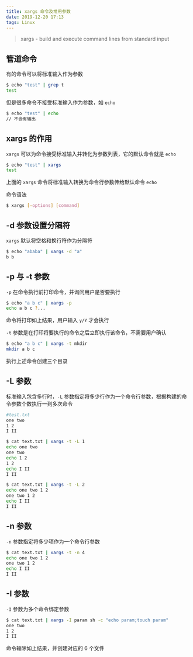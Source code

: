 ```yaml
---
title: xargs 命令及常用参数
date: 2019-12-20 17:13
tags: Linux
---
```


> xargs - build and execute command lines from standard input

<!--more-->

## 管道命令

有的命令可以将标准输入作为参数

```bash
$ echo "test" | grep t
test
```

但是很多命令不接受标准输入作为参数，如 ```echo```

```bash
$ echo "test" | echo
// 不会有输出
```

## xargs 的作用

```xargs``` 可以为命令接受标准输入并转化为参数列表，它的默认命令就是 ```echo```

```bash
$ echo "test" | xargs 
test
```

上面的 ```xargs``` 命令将标准输入转换为命令行参数传给默认命令 ```echo```

命令语法

```bash
$ xargs [-options] [command]
```

##  -d 参数设置分隔符

```xargs``` 默认将空格和换行符作为分隔符

```bash
$ echo "ababa" | xargs -d "a"
b b
```

## -p 与 -t 参数

```-p``` 在命令执行前打印命令，并询问用户是否要执行

```bash
$ echo "a b c" | xargs -p
echo a b c ?...
```

命令将打印如上结果，用户输入 ```y/Y``` 才会执行

```-t``` 参数是在打印将要执行的命令之后立即执行该命令，不需要用户确认

```bash
$ echo "a b c" | xargs -t mkdir
mkdir a b c
```

执行上述命令创建三个目录

## -L 参数

标准输入包含多行时，```-L``` 参数指定将多少行作为一个命令行参数，根据构建的命令参数个数执行一到多次命令

```bash
#test.txt
one two 
1 2
I II
```

```bash
$ cat text.txt | xargs -t -L 1
echo one two
one two
echo 1 2
1 2
echo I II
I II
```

```bash
$ cat text.txt | xargs -t -L 2
echo one two 1 2
one two 1 2
echo I II
I II
```

## -n 参数

```-n``` 参数指定将多少项作为一个命令行参数

```bash
$ cat text.txt | xargs -t -n 4
echo one two 1 2
one two 1 2
echo I II
I II
```

## -I 参数

```-I``` 参数为多个命令绑定参数

```bash
$ cat text.txt | xargs -I param sh -c "echo param;touch param"
one two
1 2
I II
```

命令输除如上结果，并创建对应的 6 个文件











